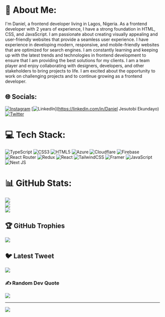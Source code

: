 # 💫 About Me:
I'm Daniel, a frontend developer living in Lagos, Nigeria. As a frontend developer with 2 years of experience, I have a strong foundation in HTML, CSS, and JavaScript. I am passionate about creating visually appealing and user-friendly websites that provide a seamless user experience. I have experience in developing modern, responsive, and mobile-friendly websites that are optimized for search engines. I am constantly learning and keeping up with the latest trends and technologies in frontend development to ensure that I am providing the best solutions for my clients. I am a team player and enjoy collaborating with designers, developers, and other stakeholders to bring projects to life. I am excited about the opportunity to work on challenging projects and to continue growing as a frontend developer.


## 🌐 Socials:
[![Instagram](https://img.shields.io/badge/Instagram-%23E4405F.svg?logo=Instagram&logoColor=white)](https://instagram.com/damel_designs) [![LinkedIn](https://img.shields.io/badge/LinkedIn-%230077B5.svg?logo=linkedin&logoColor=white)](https://linkedin.com/in/Daniel Jesutobi Ekundayo) [![Twitter](https://img.shields.io/badge/Twitter-%231DA1F2.svg?logo=Twitter&logoColor=white)](https://twitter.com/dameldesign) 

# 💻 Tech Stack:
![TypeScript](https://img.shields.io/badge/typescript-%23007ACC.svg?style=for-the-badge&logo=typescript&logoColor=white) ![CSS3](https://img.shields.io/badge/css3-%231572B6.svg?style=for-the-badge&logo=css3&logoColor=white) ![HTML5](https://img.shields.io/badge/html5-%23E34F26.svg?style=for-the-badge&logo=html5&logoColor=white) ![Azure](https://img.shields.io/badge/azure-%230072C6.svg?style=for-the-badge&logo=azure-devops&logoColor=white) ![Cloudflare](https://img.shields.io/badge/Cloudflare-F38020?style=for-the-badge&logo=Cloudflare&logoColor=white) ![Firebase](https://img.shields.io/badge/firebase-%23039BE5.svg?style=for-the-badge&logo=firebase) ![React Router](https://img.shields.io/badge/React_Router-CA4245?style=for-the-badge&logo=react-router&logoColor=white) ![Redux](https://img.shields.io/badge/redux-%23593d88.svg?style=for-the-badge&logo=redux&logoColor=white) ![React](https://img.shields.io/badge/react-%2320232a.svg?style=for-the-badge&logo=react&logoColor=%2361DAFB) ![TailwindCSS](https://img.shields.io/badge/tailwindcss-%2338B2AC.svg?style=for-the-badge&logo=tailwind-css&logoColor=white) ![Framer](https://img.shields.io/badge/Framer-black?style=for-the-badge&logo=framer&logoColor=blue) ![JavaScript](https://img.shields.io/badge/javascript-%23323330.svg?style=for-the-badge&logo=javascript&logoColor=%23F7DF1E) ![Next JS](https://img.shields.io/badge/Next-black?style=for-the-badge&logo=next.js&logoColor=white)
# 📊 GitHub Stats:
![](https://github-readme-stats.vercel.app/api?username=DAMELDESIGN&theme=dracula&hide_border=false&include_all_commits=true&count_private=true)<br/>
![](https://github-readme-streak-stats.herokuapp.com/?user=DAMELDESIGN&theme=dracula&hide_border=false)<br/>
![](https://github-readme-stats.vercel.app/api/top-langs/?username=DAMELDESIGN&theme=dracula&hide_border=false&include_all_commits=true&count_private=true&layout=compact)

## 🏆 GitHub Trophies
![](https://github-profile-trophy.vercel.app/?username=DAMELDESIGN&theme=dracula&no-frame=true&no-bg=true&margin-w=4)

## 🐦 Latest Tweet
[![](https://gtce.itsvg.in/api?username=dameldesign)](https://github.com/VishwaGauravIn/github-twitter-card-embed)

### ✍️ Random Dev Quote
![](https://quotes-github-readme.vercel.app/api?type=horizontal&theme=radical)

---
[![](https://visitcount.itsvg.in/api?id=DAMELDESIGN&icon=6&color=10)](https://visitcount.itsvg.in)

<!-- Proudly created with GPRM ( https://gprm.itsvg.in ) -->
